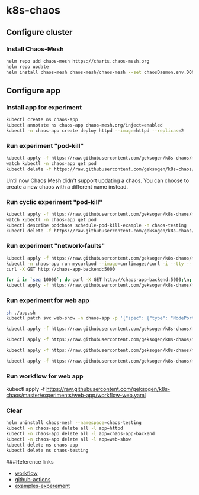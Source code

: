 # k8s-chaos

## Configure cluster
### Install Chaos-Mesh
```BASH
helm repo add chaos-mesh https://charts.chaos-mesh.org
helm repo update
helm install chaos-mesh chaos-mesh/chaos-mesh --set chaosDaemon.env.DOCKER_API_VERSION=1.40 --namespace=chaos-testing --create-namespace --set dashboard.create=true --set dashboard.securityMode=false
```

## Configure app
### Install app for experiment
```BASH
kubectl create ns chaos-app
kubectl annotate ns chaos-app chaos-mesh.org/inject=enabled
kubectl -n chaos-app create deploy httpd --image=httpd --replicas=2
```

### Run experiment "pod-kill"
```BASH
kubectl apply -f https://raw.githubusercontent.com/geksogen/k8s-chaos/master/experiments/pod-faults/pod-kill.yaml
watch kubectl -n chaos-app get pod
kubectl delete -f https://raw.githubusercontent.com/geksogen/k8s-chaos/master/experiments/pod-faults/pod-kill.yaml
```
Until now Chaos Mesh didn't support updating a chaos. You can choose to create a new chaos with a different name instead.

### Run cyclic experiment "pod-kill"
```BASH
kubectl apply -f https://raw.githubusercontent.com/geksogen/k8s-chaos/master/experiments/pod-faults/cyclic-pod-kill.yaml
watch kubectl -n chaos-app get pod
kubectl describe podchaos schedule-pod-kill-example -n chaos-testing
kubectl delete -f https://raw.githubusercontent.com/geksogen/k8s-chaos/master/experiments/pod-faults/cyclic-pod-kill.yaml
```

### Run experiment "network-faults"
```BASH
kubectl apply -f https://raw.githubusercontent.com/geksogen/k8s-chaos/master/experiments/network-faults/deployment_app.yaml
kubectl -n chaos-app run mycurlpod --image=curlimages/curl -i --tty -- sh
curl -X GET http://chaos-app-backend:5000
```
```BASH
for i in `seq 10000`; do curl -X GET http://chaos-app-backend:5000;\n; sleep 0.1; done
kubectl apply -f https://raw.githubusercontent.com/geksogen/k8s-chaos/master/experiments/network-faults/network-faults-delay.yaml
```

### Run experiment for web app
```BASH
sh ./app.sh
kubectl patch svc web-show -n chaos-app -p '{"spec": {"type": "NodePort"}}'
```
```BASH
kubectl apply -f https://raw.githubusercontent.com/geksogen/k8s-chaos/master/experiments/web-app/cyclic-web-kill-pod.yaml
```
```BASH
kubectl apply -f https://raw.githubusercontent.com/geksogen/k8s-chaos/master/experiments/web-app/cyclic-web-failure-pod.yaml
```
```BASH
kubectl apply -f https://raw.githubusercontent.com/geksogen/k8s-chaos/master/experiments/web-app/cyclic-web-network-delay.yaml
```
```BASH
kubectl apply -f https://raw.githubusercontent.com/geksogen/k8s-chaos/master/experiments/web-app/cyclic-web-network-bandwidth.yaml
```

### Run workflow for web app
kubectl apply -f https://raw.githubusercontent.com/geksogen/k8s-chaos/master/experiments/web-app/workflow-web.yaml

### Clear
```BASH
helm uninstall chaos-mesh --namespace=chaos-testing
kubectl -n chaos-app delete all -l app=httpd
kubectl -n chaos-app delete all -l app=chaos-app-backend
kubectl -n chaos-app delete all -l app=web-show
kubectl delete ns chaos-app
kubectl delete ns chaos-testing
```

###Reference links

* [workflow](https://chaos-mesh.org/docs/2.3.3/create-chaos-mesh-workflow/)
* [github-actions](https://chaos-mesh.org/docs/2.3.3/integrate-chaos-mesh-into-github-actions/)
* [examples-experement](https://github.com/chaos-mesh/chaos-mesh/tree/master/examples)